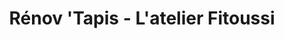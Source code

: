 ---
title: "Rénov 'Tapis - L'atelier Fitoussi"
url: /paris/renov-tapis-latelier-fitoussi/
shop: tapis
---